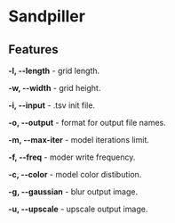 # Sandpiller

## Features

**-l, --length** - grid length.

**-w, --width** - grid height.

**-i, --input** - .tsv init file.

**-o, --output** - format for output file names.

**-m, --max-iter** - model iterations limit.

**-f, --freq** - moder write frequency.

**-c, --color** - model color distibution.

**-g, --gaussian** - blur output image.

**-u, --upscale** - upscale output image.
